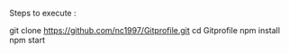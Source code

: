 







Steps to execute : 

git clone https://github.com/nc1997/Gitprofile.git
cd Gitprofile
npm install
npm start
